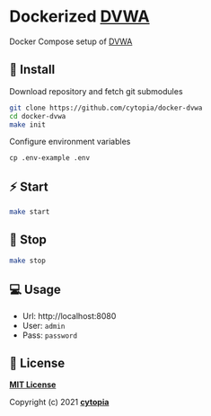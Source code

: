 # Dockerized [DVWA](https://github.com/digininja/DVWA)


Docker Compose setup of [DVWA](https://github.com/digininja/DVWA)


## :tada: Install

Download repository and fetch git submodules
```bash
git clone https://github.com/cytopia/docker-dvwa
cd docker-dvwa
make init
```

Configure environment variables
```
cp .env-example .env
```


## :zap: Start
```bash
make start
```


## :no_entry_sign: Stop
```bash
make stop
```


## :computer: Usage

* Url: http://localhost:8080
* User: `admin`
* Pass: `password`



## :page_facing_up: License

**[MIT License](LICENSE.md)**

Copyright (c) 2021 **[cytopia](https://github.com/cytopia)**

